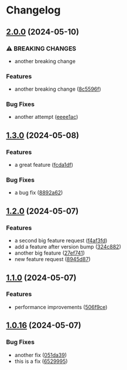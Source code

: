 # Changelog

## [2.0.0](https://github.com/frtibble/test-repo/compare/v1.3.0...v2.0.0) (2024-05-10)


### ⚠ BREAKING CHANGES

* another breaking change

### Features

* another breaking change ([8c5596f](https://github.com/frtibble/test-repo/commit/8c5596f84b70dcd4f67a83528a4121089d54b80a))


### Bug Fixes

* another attempt ([eeee1ac](https://github.com/frtibble/test-repo/commit/eeee1ac739b39a4f2c38dd8d60af52ed053fc0c6))

## [1.3.0](https://github.com/frtibble/test-repo/compare/v1.2.1...v1.3.0) (2024-05-08)


### Features

* a great feature ([fcda1df](https://github.com/frtibble/test-repo/commit/fcda1dfbaf48b6c4a353109dc96c278ab7492e44))


### Bug Fixes

* a bug fix ([8892a62](https://github.com/frtibble/test-repo/commit/8892a62e4ced5eefe137737b205b820d089934a6))

## [1.2.0](https://github.com/frtibble/test-repo/compare/v1.1.0...v1.2.0) (2024-05-07)


### Features

* a second big feature request ([f4af3fd](https://github.com/frtibble/test-repo/commit/f4af3fd45778e2f9937de67889be1f4ec723c8ff))
* add a feature after version bump ([324c882](https://github.com/frtibble/test-repo/commit/324c882ab6979c5bf54a1a7828de8db766e849ac))
* another big feature ([27ef741](https://github.com/frtibble/test-repo/commit/27ef741b366e5c7dac5c478a61c79a92b7d5dd4a))
* new feature request ([8945d87](https://github.com/frtibble/test-repo/commit/8945d87dab000dfb0858994f946be8ce3a975b38))

## [1.1.0](https://github.com/frtibble/test-repo/compare/v1.0.16...v1.1.0) (2024-05-07)


### Features

* performance improvements ([506f9ce](https://github.com/frtibble/test-repo/commit/506f9ce855469b3e6c44f07a6271b81200f00c7b))

## [1.0.16](https://github.com/frtibble/test-repo/compare/v1.0.15...v1.0.16) (2024-05-07)


### Bug Fixes

* another fix ([051da39](https://github.com/frtibble/test-repo/commit/051da3986d7d5b528bed60c1c23b388926b362b1))
* this is a fix ([6529995](https://github.com/frtibble/test-repo/commit/65299959af29dfeda55d4f114fc6bfc826831f82))
